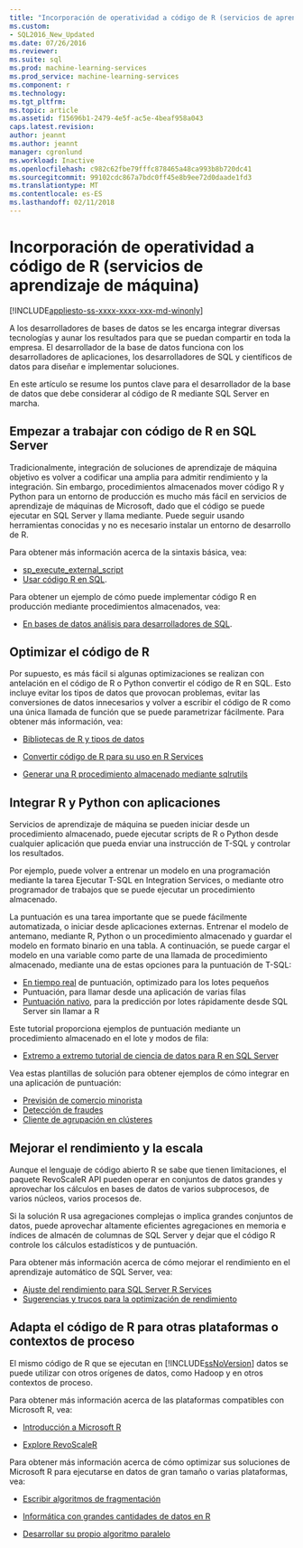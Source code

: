 ```yaml
---
title: "Incorporación de operatividad a código de R (servicios de aprendizaje de máquina) | Documentos de Microsoft"
ms.custom:
- SQL2016_New_Updated
ms.date: 07/26/2016
ms.reviewer: 
ms.suite: sql
ms.prod: machine-learning-services
ms.prod_service: machine-learning-services
ms.component: r
ms.technology: 
ms.tgt_pltfrm: 
ms.topic: article
ms.assetid: f15696b1-2479-4e5f-ac5e-4beaf958a043
caps.latest.revision: 
author: jeannt
ms.author: jeannt
manager: cgronlund
ms.workload: Inactive
ms.openlocfilehash: c982c62fbe79fffc878465a48ca993b8b720dc41
ms.sourcegitcommit: 99102cdc867a7bdc0ff45e8b9ee72d0daade1fd3
ms.translationtype: MT
ms.contentlocale: es-ES
ms.lasthandoff: 02/11/2018
---
```

# <a name="operationalize-r-code-machine-learning-services"></a>Incorporación de operatividad a código de R (servicios de aprendizaje de máquina)
[!INCLUDE[appliesto-ss-xxxx-xxxx-xxx-md-winonly](../../includes/appliesto-ss-xxxx-xxxx-xxx-md-winonly.md)]

A los desarrolladores de bases de datos se les encarga integrar diversas tecnologías y aunar los resultados para que se puedan compartir en toda la empresa. El desarrollador de la base de datos funciona con los desarrolladores de aplicaciones, los desarrolladores de SQL y científicos de datos para diseñar e implementar soluciones.

En este artículo se resume los puntos clave para el desarrollador de la base de datos que debe considerar al código de R mediante SQL Server en marcha.

## <a name="get-started-with-r-code-in-sql-server"></a>Empezar a trabajar con código de R en SQL Server

Tradicionalmente, integración de soluciones de aprendizaje de máquina objetivo es volver a codificar una amplia para admitir rendimiento y la integración. Sin embargo, procedimientos almacenados mover código R y Python para un entorno de producción es mucho más fácil en servicios de aprendizaje de máquinas de Microsoft, dado que el código se puede ejecutar en SQL Server y llama mediante. Puede seguir usando herramientas conocidas y no es necesario instalar un entorno de desarrollo de R. 

Para obtener más información acerca de la sintaxis básica, vea:

+ [sp_execute_external_script](../../relational-databases/system-stored-procedures/sp-execute-external-script-transact-sql.md)
+ [Usar código R en SQL](../../advanced-analytics/tutorials/rtsql-using-r-code-in-transact-sql-quickstart.md).

Para obtener un ejemplo de cómo puede implementar código R en producción mediante procedimientos almacenados, vea:

+ [En bases de datos análisis para desarrolladores de SQL](../../advanced-analytics/tutorials/sqldev-in-database-r-for-sql-developers.md).

## <a name="optimize-your-r-code"></a>Optimizar el código de R

Por supuesto, es más fácil si algunas optimizaciones se realizan con antelación en el código de R o Python convertir el código de R en SQL. Esto incluye evitar los tipos de datos que provocan problemas, evitar las conversiones de datos innecesarios y volver a escribir el código de R como una única llamada de función que se puede parametrizar fácilmente. Para obtener más información, vea:

+ [Bibliotecas de R y tipos de datos](r-libraries-and-data-types.md)

+ [Convertir código de R para su uso en R Services](converting-r-code-for-use-in-sql-server.md)

+ [Generar una R procedimiento almacenado mediante sqlrutils](generating-an-r-stored-procedure-for-r-code-using-the-sqlrutils-package.md)

## <a name="integrate-r-and-python-with-applications"></a>Integrar R y Python con aplicaciones

Servicios de aprendizaje de máquina se pueden iniciar desde un procedimiento almacenado, puede ejecutar scripts de R o Python desde cualquier aplicación que pueda enviar una instrucción de T-SQL y controlar los resultados.

Por ejemplo, puede volver a entrenar un modelo en una programación mediante la tarea Ejecutar T-SQL en Integration Services, o mediante otro programador de trabajos que se puede ejecutar un procedimiento almacenado.

La puntuación es una tarea importante que se puede fácilmente automatizada, o iniciar desde aplicaciones externas. Entrenar el modelo de antemano, mediante R, Python o un procedimiento almacenado y guardar el modelo en formato binario en una tabla. A continuación, se puede cargar el modelo en una variable como parte de una llamada de procedimiento almacenado, mediante una de estas opciones para la puntuación de T-SQL:

+ [En tiempo real](../real-time-scoring.md) de puntuación, optimizado para los lotes pequeños
+ Puntuación, para llamar desde una aplicación de varias filas
+ [Puntuación nativo](../sql-native-scoring.md), para la predicción por lotes rápidamente desde SQL Server sin llamar a R

Este tutorial proporciona ejemplos de puntuación mediante un procedimiento almacenado en el lote y modos de fila:

+ [Extremo a extremo tutorial de ciencia de datos para R en SQL Server](../tutorials/walkthrough-data-science-end-to-end-walkthrough.md)

Vea estas plantillas de solución para obtener ejemplos de cómo integrar en una aplicación de puntuación:

+ [Previsión de comercio minorista](https://github.com/Microsoft/SQL-Server-R-Services-Samples/blob/master/RetailForecasting/Introduction.md)
+ [Detección de fraudes](https://github.com/Microsoft/SQL-Server-R-Services-Samples/blob/master/FraudDetection/Introduction.md)
+ [Cliente de agrupación en clústeres](https://github.com/Microsoft/sql-server-samples/tree/master/samples/features/r-services/getting-started/customer-clustering)

## <a name="boost-performance-and-scale"></a>Mejorar el rendimiento y la escala

Aunque el lenguaje de código abierto R se sabe que tienen limitaciones, el paquete RevoScaleR API pueden operar en conjuntos de datos grandes y aprovechar los cálculos en bases de datos de varios subprocesos, de varios núcleos, varios procesos de.

Si la solución R usa agregaciones complejas o implica grandes conjuntos de datos, puede aprovechar altamente eficientes agregaciones en memoria e índices de almacén de columnas de SQL Server y dejar que el código R controle los cálculos estadísticos y de puntuación.

Para obtener más información acerca de cómo mejorar el rendimiento en el aprendizaje automático de SQL Server, vea:

+ [Ajuste del rendimiento para SQL Server R Services](../../advanced-analytics/r/sql-server-r-services-performance-tuning.md)
+ [Sugerencias y trucos para la optimización de rendimiento](https://gallery.cortanaintelligence.com/Tutorial/SQL-Server-Optimization-Tips-and-Tricks-for-Analytics-Services)

## <a name="adapt-r-code-for-other-platforms-or-compute-contexts"></a>Adapta el código de R para otras plataformas o contextos de proceso

El mismo código de R que se ejecutan en [!INCLUDE[ssNoVersion](../../includes/ssnoversion-md.md)] datos se puede utilizar con otros orígenes de datos, como Hadoop y en otros contextos de proceso.

Para obtener más información acerca de las plataformas compatibles con Microsoft R, vea:

+ [Introducción a Microsoft R](https://docs.microsoft.com/r-server/)

+ [Explore RevoScaleR](https://docs.microsoft.com/r-server/r/tutorial-r-to-revoscaler)

Para obtener más información acerca de cómo optimizar sus soluciones de Microsoft R para ejecutarse en datos de gran tamaño o varias plataformas, vea:

+ [Escribir algoritmos de fragmentación](https://docs.microsoft.com/r-server/r/how-to-developer-write-chunking-algorithms)

+ [Informática con grandes cantidades de datos en R](https://docs.microsoft.com/r-server/r/tutorial-large-data-tips)

+ [Desarrollar su propio algoritmo paralelo](https://docs.microsoft.com/r-server/r-reference/revopemar/pemar)

